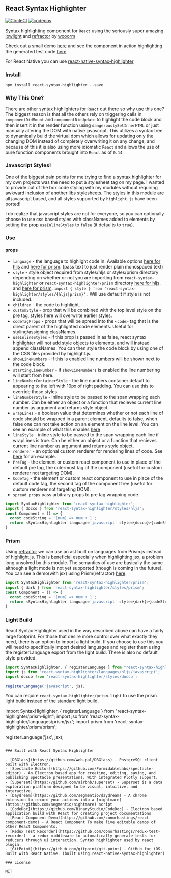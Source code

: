 ## React Syntax Highlighter

[![CircleCI](https://circleci.com/gh/conorhastings/react-syntax-highlighter.svg?style=svg)](https://circleci.com/gh/conorhastings/react-syntax-highlighter)
[![codecov](https://codecov.io/gh/conorhastings/react-syntax-highlighter/branch/master/graph/badge.svg)](https://codecov.io/gh/conorhastings/react-syntax-highlighter)


Syntax highlighting component for `React` using the seriously super amazing <a href="https://github.com/wooorm/lowlight">lowlight</a> and <a href="https://github.com/wooorm/lowlight">refractor</a> by <a href="https://github.com/wooorm">wooorm</a>

Check out a small demo <a href="http://conor.rodeo/react-syntax-highlighter/demo/">here</a> and see the component in action highlighting the generated test code <a href="http://conor.rodeo/redux-test-recorder/demo/">here</a>. 

For React Native you can use <a href='https://github.com/conorhastings/react-native-syntax-highlighter'>react-native-syntax-highlighter</a>

### Install

`npm install react-syntax-highlighter --save`

### Why This One?

There are other syntax highlighters for `React` out there so why use this one? The biggest reason is that all the others rely on triggering calls in `componentDidMount` and `componentDidUpdate` to highlight the code block and then insert it in the render function using `dangerouslySetInnerHTML` or just manually altering the DOM with native javascript. This utilizes a syntax tree to dynamically build the virtual dom which allows for  updating only the changing DOM instead of completely overwriting it on any change, and because of this it is also using more idiomatic `React` and allows the use of pure function components brought into `React` as of `0.14`. 

### Javascript Styles!
One of the biggest pain points for me trying to find a syntax highlighter for my own projects was the need to put a stylesheet tag on my page. I wanted to provide out of the box code styling with my modules without requiring awkward inclusion of another libs stylesheets. The styles in this module are all javascript based, and all styles supported by `highlight.js` have been ported! 

I do realize that javascript styles are not for everyone, so you can optionally choose to use css based styles with classNames added to elements by setting the prop `useInlineStyles` to `false` (it defaults to `true`).

### Use

#### props
* `language` - the language to highlight code in. Available options [here for hljs](./AVAILABLE_LANGUAGES_HLJS.MD) and [here for prism](./AVAILABLE_LANGUAGES_PRISM.MD). (pass text to just render plain monospaced text)
* `style` - style object required from styles/hljs or styles/prism directory depending on whether or not you are importing from `react-syntax-highlighter` or `react-syntax-highlighter/prism`  directory [here for hljs](./AVAILABLE_STYLES_HLJS.MD). and [here for prism](./AVAILABLE_STYLES_PRISM.MD). `import { style } from 'react-syntax-highlighter/styles/{hljs|prism}'` . Will use default if style is not included.
* `children` - the code to highlight.
* `customStyle` - prop that will be combined with the top level style on the pre tag, styles here will overwrite earlier styles. 
* `codeTagProps` - props that will be spread into the `<code>` tag that is the direct parent of the highlighted code elements. Useful for styling/assigning classNames.
* `useInlineStyles` - if this prop is passed in as false, react syntax highlighter will not add style objects to elements, and will instead append classNames. You can then style the code block by using one of the CSS files provided by highlight.js.
* `showLineNumbers` - if this is enabled line numbers will be shown next to the code block.
* `startingLineNumber` - if `showLineNumbers` is enabled the line numbering will start from here.
* `lineNumberContainerStyle` - the line numbers container default to appearing to the left with 10px of right padding. You can use this to override those styles.
* `lineNumberStyle` - inline style to be passed to the span wrapping each number. Can be either an object or a function that recieves current line number as argument and returns style object.
* `wrapLines` - a boolean value that determines whether or not each line of code should be wrapped in a parent element. defaults to false, when false one can not take action on an element on the line level. You can see an example of what this enables <a href="http://conor.rodeo/react-syntax-highlighter/demo/diff.html">here</a>
* `lineStyle` - inline style to be passed to the span wrapping each line if wrapLines is true. Can be either an object or a function that recieves current line number as argument and returns style object.
* `renderer` - an optional custom renderer for rendering lines of code. See <a href="https://github.com/conorhastings/react-syntax-highlighter-virtualized-renderer">here</a> for an example.
* `PreTag` - the element or custom react component to use in place of the default pre tag, the outermost tag of the component (useful for custom renderer not targeting DOM).
* `CodeTag` - the element or custom react component to use in place of the default code tag, the second tag of the component tree (useful for custom renderer not targeting DOM).
* `spread props` pass arbitrary props to pre tag wrapping code. 

```js
import SyntaxHighlighter from 'react-syntax-highlighter';
import { docco } from 'react-syntax-highlighter/styles/hljs';
const Component = () => {
  const codeString = '(num) => num + 1';
  return <SyntaxHighlighter language='javascript' style={docco}>{codeString}</SyntaxHighlighter>;  
}
```

### Prism

Using <a href="https://github.com/wooorm/lowlight">refractor</a> we can use an ast built on languages from Prism.js instead of highlight.js. This is beneficial especially when highlighting jsx, a problem long unsolved by this module. The semantics of use are basically the same although a light mode is not yet supported (though is coming in the future). You can see a demo(with jsx) using Prism(refractor) <a href="http://conor.rodeo/react-syntax-highlighter/demo/prism.html">here</a>.

```js
import SyntaxHighlighter from 'react-syntax-highlighter/prism';
import { dark } from 'react-syntax-highlighter/styles/prism';
const Component = () => {
  const codeString = '(num) => num + 1';
  return <SyntaxHighlighter language='javascript' style={dark}>{codeString}</SyntaxHighlighter>;  
}
```

### Light Build

React Syntax Highlighter used in the way described above can have a fairly large footprint. For those that desire more control over what exactly they need, there is an option to import a light build. If you choose to use this you will need to specifically import desired languages and register them using the registerLanguage export from the light build. There is also no default style provided. 

```js
import SyntaxHighlighter, { registerLanguage } from "react-syntax-highlighter/light";
import js from 'react-syntax-highlighter/languages/hljs/javascript';
import docco from 'react-syntax-highlighter/styles/docco'; 

registerLanguage('javascript', js);
```

You can require `react-syntax-highlighter/prism-light` to use the prism light build instead of the standard light build. 

import SyntaxHighlighter, { registerLanguage } from "react-syntax-highlighter/prism-light";
import jsx from 'react-syntax-highlighter/languages/prism/jsx';
import prism from 'react-syntax-highlighter/prism/prism'; 

registerLanguage('jsx', jsx);
```

### Built with React Syntax Highlighter

- [DBGlass](https://github.com/web-pal/DBGlass) - PostgreSQL client built with Electron.
- [Spectacle Editor](https://github.com/FormidableLabs/spectacle-editor) - An Electron based app for creating, editing, saving, and publishing Spectacle presentations. With integrated Plotly support.
- [Superset](https://github.com/airbnb/superset) - Superset is a data exploration platform designed to be visual, intuitive, and interactive.
- [Daydream](https://github.com/segmentio/daydream) - A chrome extension to record your actions into a [nightmare](https://github.com/segmentio/nightmare) script 
- [CodeDoc](https://github.com/B1naryStudio/CodeDoc) - Electron based application build with React for creating project documentations
- [React Component Demo](https://github.com/conorhastings/react-component-demo) - A React Component To make live editable demos of other React Components.
- [Redux Test Recorder](https://github.com/conorhastings/redux-test-recorder) - a redux middleware to automatically generate tests for reducers through ui interaction. Syntax highlighter used by react plugin.
- [GitPoint](https://github.com/gitpoint/git-point) - GitHub for iOS. Built with React Native. (built using react-native-syntax-highlighter)

### License

MIT
